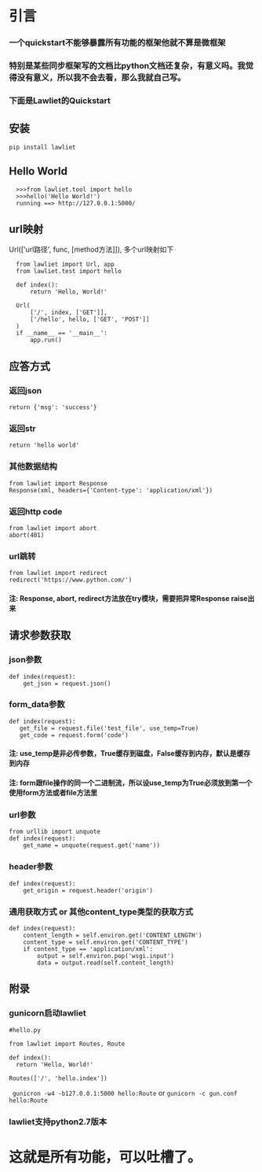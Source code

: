 <h1>引言</h1>
<h3>一个quickstart不能够暴露所有功能的框架他就不算是微框架</h3>

<h3>特别是某些同步框架写的文档比python文档还复杂，有意义吗。我觉得没有意义，所以我不会去看，那么我就自己写。</h3>

<h3>下面是Lawliet的Quickstart</h3>

<h2>安装</h2>

`pip install lawliet`


<h2>Hello World</h2>

      >>>from lawliet.tool import hello
      >>>hello('Hello World!')
      running ==> http://127.0.0.1:5000/


<h2>url映射</h2>

   Url(['url路径', func, [method方法]]),  多个url映射如下

      from lawliet import Url, app
      from lawliet.test import hello
      
      def index():
          return 'Hello, World!'

      Url(
          ['/', index, ['GET']], 
          ['/hello', hello, ['GET', 'POST']]
      )
      if __name__ == '__main__':
          app.run()

<h2>应答方式</h2>

<h3>返回json</h3>

`return {'msg': 'success'}`

<h3>返回str</h3>

`return 'hello world'`

<h3>其他数据结构</h3>

	from lawliet import Response
	Response(xml, headers={'Content-type': 'application/xml'})
	
<h3>返回http code</h3>

	from lawliet import abort
	abort(401)

<h3>url跳转</h3>

	from lawliet import redirect
	redirect('https://www.python.com/')

<h4>注: Response, abort, redirect方法放在try模块，需要把异常Response raise出来<h4>

<h2>请求参数获取</h2>

<h3>json参数</h3>

	def index(request):
	    get_json = request.json()
	    
<h3>form_data参数</h3>
	
	def index(request):
	   get_file = request.file('test_file', use_temp=True)
	   get_code = request.form('code')

<h4>注: use_temp是非必传参数，True缓存到磁盘，False缓存到内存，默认是缓存到内存<h4>

<h4>注: form跟file操作的同一个二进制流，所以设use_temp为True必须放到第一个使用form方法或者file方法里<h4>
   
   
<h3>url参数</h3>

	from urllib import unquote
	def index(request):
	    get_name = unquote(request.get('name'))

<h3>header参数</h3>
    
	def index(request):
	    get_origin = request.header('origin')

<h3>通用获取方式 or 其他content_type类型的获取方式</h3>

	def index(request):
	    content_length = self.environ.get('CONTENT_LENGTH')
	    content_type = self.environ.get('CONTENT_TYPE')
	    if content_type == 'application/xml':
		    output = self.environ.pop('wsgi.input')
		    data = output.read(self.content_length)
	 
<h2>附录</h2>

<h3>gunicorn启动lawliet</h3>
	 
	#hello.py  
	
	from lawliet import Routes, Route
	
	def index():
	  return 'Hello, World!'
	  
	Routes(['/', 'hello.index'])

` gunicron -w4 -b127.0.0.1:5000 hello:Route` or `gunicorn -c gun.conf hello:Route`

<h3>lawliet支持python2.7版本</h3>
	
	    
	    
<h1>这就是所有功能，可以吐槽了。<h1>
    

    
    

